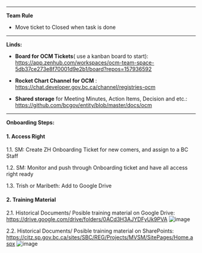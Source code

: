 ----

**Team Rule**
- Move ticket to Closed when task is done

----
**Linds:**
- **Board for OCM Tickets**( use a kanban board to start): https://app.zenhub.com/workspaces/ocm-team-space-5db37ce273e8f70001d9e2b1/board?repos=157936592 

- **Rocket Chart Channel for OCM** : https://chat.developer.gov.bc.ca/channel/registries-ocm 

- **Shared storage** for Meeting Minutes, Action Items, Decision and etc.: https://github.com/bcgov/entity/blob/master/docs/ocm 

----

**Onboarding Steps:**
#### 1. Access Right

1.1. SM: Create ZH Onboarding Ticket for new comers, and assign to a BC Staff

1.2. SM: Monitor and push through Onboarding ticket and have all access right ready

1.3. Trish or Maribeth: Add to Google Drive


#### 2. Training Material 

2.1. Historical Documents/ Posible training material on Google Drive: https://drive.google.com/drive/folders/0ACd3H3AJYDFyUk9PVA 
![image](https://user-images.githubusercontent.com/87034722/147119150-e430379f-a0b4-4c5a-8e7c-f233e720b9bf.png)

2.2. Historical Documents/ Posible training material on SharePoints: https://citz.sp.gov.bc.ca/sites/SBC/REG/Projects/MVSM/SitePages/Home.aspx
![image](https://user-images.githubusercontent.com/87034722/147118804-4c0cd7a0-9723-4f01-99a2-724d7a4b45bb.png)

